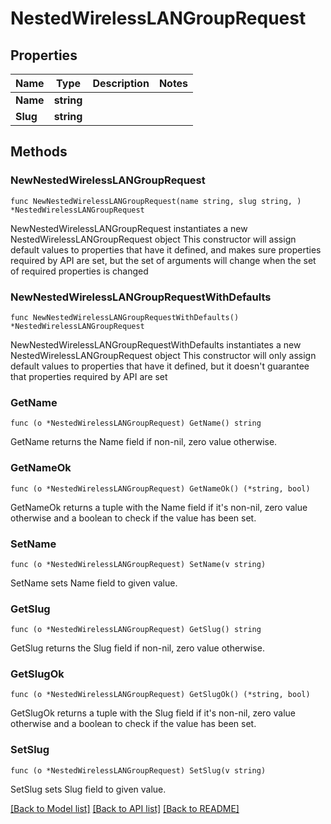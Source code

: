# NestedWirelessLANGroupRequest

## Properties

Name | Type | Description | Notes
------------ | ------------- | ------------- | -------------
**Name** | **string** |  | 
**Slug** | **string** |  | 

## Methods

### NewNestedWirelessLANGroupRequest

`func NewNestedWirelessLANGroupRequest(name string, slug string, ) *NestedWirelessLANGroupRequest`

NewNestedWirelessLANGroupRequest instantiates a new NestedWirelessLANGroupRequest object
This constructor will assign default values to properties that have it defined,
and makes sure properties required by API are set, but the set of arguments
will change when the set of required properties is changed

### NewNestedWirelessLANGroupRequestWithDefaults

`func NewNestedWirelessLANGroupRequestWithDefaults() *NestedWirelessLANGroupRequest`

NewNestedWirelessLANGroupRequestWithDefaults instantiates a new NestedWirelessLANGroupRequest object
This constructor will only assign default values to properties that have it defined,
but it doesn't guarantee that properties required by API are set

### GetName

`func (o *NestedWirelessLANGroupRequest) GetName() string`

GetName returns the Name field if non-nil, zero value otherwise.

### GetNameOk

`func (o *NestedWirelessLANGroupRequest) GetNameOk() (*string, bool)`

GetNameOk returns a tuple with the Name field if it's non-nil, zero value otherwise
and a boolean to check if the value has been set.

### SetName

`func (o *NestedWirelessLANGroupRequest) SetName(v string)`

SetName sets Name field to given value.


### GetSlug

`func (o *NestedWirelessLANGroupRequest) GetSlug() string`

GetSlug returns the Slug field if non-nil, zero value otherwise.

### GetSlugOk

`func (o *NestedWirelessLANGroupRequest) GetSlugOk() (*string, bool)`

GetSlugOk returns a tuple with the Slug field if it's non-nil, zero value otherwise
and a boolean to check if the value has been set.

### SetSlug

`func (o *NestedWirelessLANGroupRequest) SetSlug(v string)`

SetSlug sets Slug field to given value.



[[Back to Model list]](../README.md#documentation-for-models) [[Back to API list]](../README.md#documentation-for-api-endpoints) [[Back to README]](../README.md)


